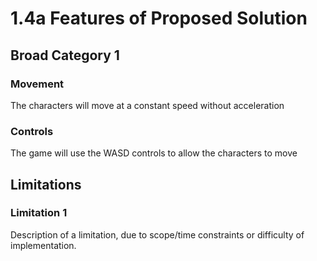 # 1.4a Features of Proposed Solution

## Broad Category 1

### Movement

The characters will move at a constant speed without acceleration

### Controls

The game will use the WASD controls to allow the characters to move&#x20;

## Limitations

### Limitation 1

Description of a limitation, due to scope/time constraints or difficulty of implementation.
